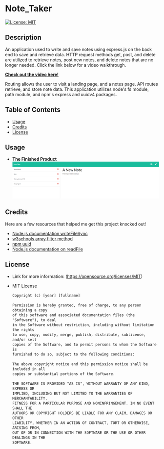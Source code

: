 # Note_Taker
[![License: MIT](https://img.shields.io/badge/License-MIT-yellow.svg)](https://opensource.org/licenses/MIT)

## Description
An application used to write and save notes using express.js on the back end to save and retrieve data. HTTP request methods get, post, and delete are utilized to retrieve notes, post new notes, and delete notes that are no longer needed. 
Click the link below for a video walkthrough.

**[Check out the video here!]()**

Routing allows the user to visit a landing page, and a notes page. API routes retrieve, and store note data. This application utilizes node's fs module, path module, and npm's express and uuidv4 packages.

## Table of Contents
* [Usage](#usage)
* [Credits](#credits)
* [License](#license)

## Usage
* **The Finished Product**  
![Note Taker](public/assets/images/noteTaker.png)

## Credits
Here are a few resources that helped me get this project knocked out!
* [Node.js documentation writeFileSync](https://nodejs.org/api/fs.html#fs_fs_writefilesync_file_data_options)
* [w3schools array filter method](https://www.w3schools.com/jsref/jsref_filter.asp)
* [npm uuid](https://www.npmjs.com/package/uuid)
* [Node.js documentation on readFile](https://nodejs.org/en/knowledge/file-system/how-to-read-files-in-nodejs/)

## License
* Link for more information: (https://opensource.org/licenses/MIT)
* MIT License

      Copyright (c) [year] [fullname]
      
      Permission is hereby granted, free of charge, to any person obtaining a copy
      of this software and associated documentation files (the "Software"), to deal
      in the Software without restriction, including without limitation the rights
      to use, copy, modify, merge, publish, distribute, sublicense, and/or sell
      copies of the Software, and to permit persons to whom the Software is
      furnished to do so, subject to the following conditions:
      
      The above copyright notice and this permission notice shall be included in all
      copies or substantial portions of the Software.
      
      THE SOFTWARE IS PROVIDED "AS IS", WITHOUT WARRANTY OF ANY KIND, EXPRESS OR
      IMPLIED, INCLUDING BUT NOT LIMITED TO THE WARRANTIES OF MERCHANTABILITY,
      FITNESS FOR A PARTICULAR PURPOSE AND NONINFRINGEMENT. IN NO EVENT SHALL THE
      AUTHORS OR COPYRIGHT HOLDERS BE LIABLE FOR ANY CLAIM, DAMAGES OR OTHER
      LIABILITY, WHETHER IN AN ACTION OF CONTRACT, TORT OR OTHERWISE, ARISING FROM,
      OUT OF OR IN CONNECTION WITH THE SOFTWARE OR THE USE OR OTHER DEALINGS IN THE
      SOFTWARE.
